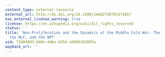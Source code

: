 ```yaml
---
content_type: external-resource
external_url: http://dx.doi.org/10.1080/14682740701474857
has_external_license_warning: true
license: https://en.wikipedia.org/wiki/All_rights_reserved
status: ''
title: 'Non-Proliferation and the Dynamics of the Middle Cold War: The Superpowers,
  the MLF, and the NPT'
uid: 71084803-b60e-4dbe-b55d-a5609183895a
wayback_url: ''
---
```

